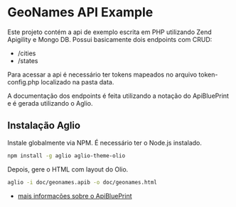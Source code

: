 GeoNames API Example
=================================================

Este projeto contém a api de exemplo escrita em PHP utilizando Zend Apigility e Mongo DB.
Possui basicamente dois endpoints com CRUD:

- /cities
- /states

Para acessar a api é necessário ter tokens mapeados
no arquivo token-config.php localizado na pasta data.

A documentação dos endpoints é feita utilizando
a notação do ApiBluePrint e é gerada utilizando o Aglio.

## Instalação Aglio
Instale globalmente via NPM. É necessário ter o Node.js instalado.

```bash
npm install -g aglio aglio-theme-olio
```

Depois, gere o HTML com layout do Olio.

```bash
aglio -i doc/geonames.apib -o doc/geonames.html
```

* [mais informações sobre o ApiBluePrint](https://apiblueprint.org/)